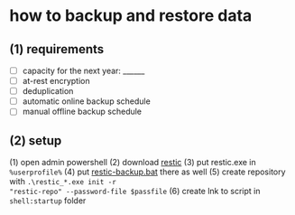 # how to backup and restore data

## (1) requirements
- [ ] capacity for the next year: ______
- [ ] at-rest encryption
- [ ] deduplication
- [ ] automatic online backup schedule
- [ ] manual offline backup schedule

## (2) setup

(1) open admin powershell
(2) download [restic](https://github.com/restic/restic/releases/)
(3) put restic.exe in <code>%userprofile%</code>
(4) put [restic-backup.bat](https://raw.githubusercontent.com/gXeeXqBHuHDFTaEnff3Z/blue-team-SOHO-basics/master/backup%20and%20restore/restic-backup.bat) there as well
(5) create repository with <code>.\restic_*.exe init -r "restic-repo" --password-file  $passfile</code>
(6) create lnk to script in <code>shell:startup</code> folder

